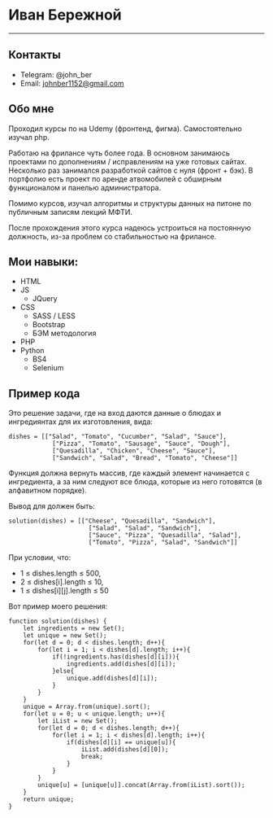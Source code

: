 # Иван Бережной
***


## Контакты

* Telegram: @john_ber
* Email: johnber1152@gmail.com


## Обо мне
Проходил курсы по на Udemy (фронтенд, фигма). Самостоятельно изучал php.

Работаю на фрилансе чуть более года. В основном занимаюсь проектами по дополнениям / исправлениям на уже готовых сайтах. 
Несколько раз занимался разработкой сайтов с нуля (фронт + бэк). 
В портфолио есть проект по аренде атвомобилей с обширным функционалом и панелью администратора.

Помимо курсов, изучал алгоритмы и структуры данных на питоне по публичным записям лекций МФТИ.

После прохождения этого курса надеюсь устроиться на постоянную должность, из-за проблем со стабильностью на фрилансе.


## Мои навыки:

* HTML 
* JS 
    + JQuery
* CSS 
    + SASS / LESS
    + Bootstrap
    + БЭМ методология
* PHP
* Python 
    + BS4
    + Selenium

## Пример кода
Это решение задачи, где на вход даются данные о блюдах и ингредиянтах для их изготовления, вида:
```
dishes = [["Salad", "Tomato", "Cucumber", "Salad", "Sauce"],
            ["Pizza", "Tomato", "Sausage", "Sauce", "Dough"],
            ["Quesadilla", "Chicken", "Cheese", "Sauce"],
            ["Sandwich", "Salad", "Bread", "Tomato", "Cheese"]]
```


Функция должна вернуть массив, где каждый элемент начинается с ингредиента, а за ним следуют все блюда, которые из него готовятся (в алфавитном порядке).

Вывод для должен быть:
```
solution(dishes) = [["Cheese", "Quesadilla", "Sandwich"],
                      ["Salad", "Salad", "Sandwich"],
                      ["Sauce", "Pizza", "Quesadilla", "Salad"],
                      ["Tomato", "Pizza", "Salad", "Sandwich"]]
```


При условии, что:
* 1 ≤ dishes.length ≤ 500,
* 2 ≤ dishes[i].length ≤ 10,
* 1 ≤ dishes[i][j].length ≤ 50

Вот пример моего решения:
```
function solution(dishes) {
    let ingredients = new Set();
    let unique = new Set();
    for(let d = 0; d < dishes.length; d++){
        for(let i = 1; i < dishes[d].length; i++){
            if(!ingredients.has(dishes[d][i])){
                ingredients.add(dishes[d][i]);   
            }else{
                unique.add(dishes[d][i]);
            }
        }
    }
    unique = Array.from(unique).sort();
    for(let u = 0; u < unique.length; u++){
        let iList = new Set();
        for(let d = 0; d < dishes.length; d++){
            for(let i = 1; i < dishes[d].length; i++){
                if(dishes[d][i] == unique[u]){
                    iList.add(dishes[d][0]);
                    break;
                }
            }
        }
        unique[u] = [unique[u]].concat(Array.from(iList).sort());
    }
    return unique;
}
```

